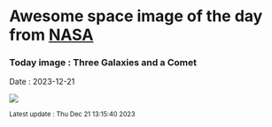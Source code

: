 
# Awesome space image of the day from [NASA](https://api.nasa.gov/)

### Today image : Three Galaxies and a Comet
Date : 2023-12-21

![](https://apod.nasa.gov/apod/image/2312/C2020_V2_ZTF_CHILESCOPE_DEBartlett1024.jpg)

<small>Latest update : Thu Dec 21 13:15:40 2023</small>
        